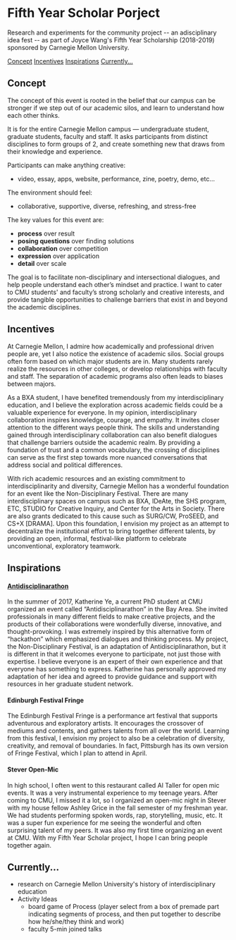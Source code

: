# Fifth Year Scholar Porject
Research and experiments for the community project -- an adisciplinary idea fest -- as part of Joyce Wang's Fifth Year Scholarship (2018-2019) sponsored by Carnegie Mellon University.

[Concept](https://github.com/joyceeexinyiwang/FYS/blob/master/README.md#concept)
[Incentives](https://github.com/joyceeexinyiwang/FYS/blob/master/README.md#incentives)
[Inspirations](https://github.com/joyceeexinyiwang/FYS/blob/master/README.md#inspirations)
[Currently...](https://github.com/joyceeexinyiwang/FYS/blob/master/README.md#currently...)

## Concept
The concept of this event is rooted in the belief that our campus can be stronger if we step out of our academic silos,
and learn to understand how each other thinks.

It is for the entire Carnegie Mellon campus — undergraduate student, graduate students, faculty and staff. It asks participants from distinct disciplines to form groups of 2, and create something new that draws from their knowledge and experience. 

Participants can make anything creative: 
- video, essay, apps, website, performance, zine, poetry, demo, etc…

The environment should feel:
- collaborative, supportive, diverse, refreshing, and stress-free

The key values for this event are:
- **process** over result
- **posing questions** over finding solutions
- **collaboration** over competition
- **expression** over application
- **detail** over scale

The goal is to facilitate non-disciplinary and intersectional dialogues, and help people understand each other’s mindset and practice. I want to cater to CMU students' and faculty’s strong scholarly and creative interests, and provide tangible opportunities to challenge barriers that exist in and beyond the academic disciplines.

## Incentives
At Carnegie Mellon, I admire how academically and professional driven people are, yet I also notice the existence of academic silos. Social groups often form based on which major students are in. Many students rarely realize the resources in other colleges, or develop relationships with faculty and staff. The separation of academic programs also often leads to biases between majors. 

As a BXA student, I have benefited tremendously from my interdisciplinary education, and I believe the exploration across academic fields could be a valuable experience for everyone. In my opinion, interdisciplinary collaboration inspires knowledge, courage, and empathy. It invites closer attention to the different ways people think. The skills and understanding gained through interdisciplinary collaboration can also benefit dialogues that challenge barriers outside the academic realm. By providing a foundation of trust and a common vocabulary, the crossing of disciplines can serve as the first step towards more nuanced conversations that address social and political differences. 

With rich academic resources and an existing commitment to interdisciplinarity and diversity, Carnegie Mellon has a wonderful foundation for an event like the Non-Disciplinary Festival. There are many interdisciplinary spaces on campus such as BXA, IDeAte, the SHS program, ETC, STUDIO for Creative Inquiry, and Center for the Arts in Society. There are also grants dedicated to this cause such as SURG/CW, ProSEED, and CS+X [DRAMA]. Upon this foundation, I envision my project as an attempt to decentralize the institutional effort to bring together different talents, by providing an open, informal, festival-like platform to celebrate unconventional, exploratory teamwork. 

## Inspirations
#### [Antidisciplinarathon](http://hypotext.co/antidisciplinarathon)
In the summer of 2017, Katherine Ye, a current PhD student at CMU organized an event called “Antidisciplinarathon” in the Bay Area. She invited professionals in many different fields to make creative projects, and the products of their collaborations were wonderfully diverse, innovative, and thought-provoking. I was extremely inspired by this alternative form of “hackathon” which emphasized dialogues and thinking process. My project, the Non-Disciplinary Festival, is an adaptation of Antidisciplinarathon, but it is different in that it welcomes everyone to participate, not just those with expertise. I believe everyone is an expert of their own experience and that everyone has something to express. 
Katherine has personally approved my adaptation of her idea and agreed to provide guidance and support with resources in her graduate student network.

#### Edinburgh Festival Fringe
The Edinburgh Festival Fringe is a performance art festival that supports adventurous and exploratory artists. It encourages the crossover of mediums and contents, and gathers talents from all over the world. Learning from this festival, I envision my project to also be a celebration of diversity, creativity, and removal of boundaries. 
In fact, Pittsburgh has its own version of Fringe Festival, which I plan to attend in April.

#### Stever Open-Mic
In high school, I often went to this restaurant called Al Taller for open mic events. It was a very instrumental experience to my teenage years. After coming to CMU, I missed it a lot, so I organized an open-mic night in Stever with my house fellow Ashley Grice in the fall semester of my freshman year. We had students performing spoken words, rap, storytelling, music, etc. It was a super fun experience for me seeing the wonderful and often surprising talent of my peers. It was also my first time organizing an event at CMU. With my Fifth Year Scholar project, I hope I can bring people together again.

## Currently...
- research on Carnegie Mellon University's history of interdisciplinary education
- Activity Ideas
  - board game of Process (player select from a box of premade part indicating segments of process, and then put together to describe how he/she/they think and work)
  - faculty 5-min joined talks
